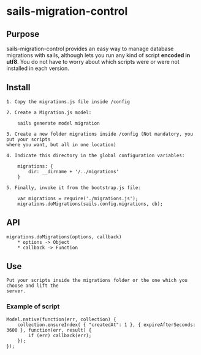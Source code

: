 sails-migration-control
=======================

## Purpose

sails-migration-control provides an easy way to manage database migrations with sails, although lets 
you run any kind of script **encoded in utf8**. You do not have to worry about which scripts 
were or were not installed in each version.


## Install

	1. Copy the migrations.js file inside /config
	
	2. Create a Migration.js model:
	
		sails generate model migration
		
	3. Create a new folder migrations inside /config (Not mandatory, you put your scripts 
	where you want, but all in one location)
	
	4. Indicate this directory in the global configuration variables:
	
		migrations: {
			dir: __dirname + '/../migrations'
		}
		
	5. Finally, invoke it from the bootstrap.js file:
		
		var migrations = require('./migrations.js');
		migrations.doMigrations(sails.config.migrations, cb);
		

## API
	
	migrations.doMigrations(options, callback)
		* options -> Object
		* callback -> Function


## Use

	Put your scripts inside the migrations folder or the one which you choose and lift the 
	server.
	
### Example of script
	
	Model.native(function(err, collection) {
		collection.ensureIndex( { "createdAt": 1 }, { expireAfterSeconds: 3600 }, function(err, result) {
			if (err) callback(err);
		});
	});